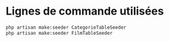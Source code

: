 # Lignes de commande utilisées

```bash
php artisan make:seeder CategorieTableSeeder
php artisan make:seeder FilmTableSeeder

```
